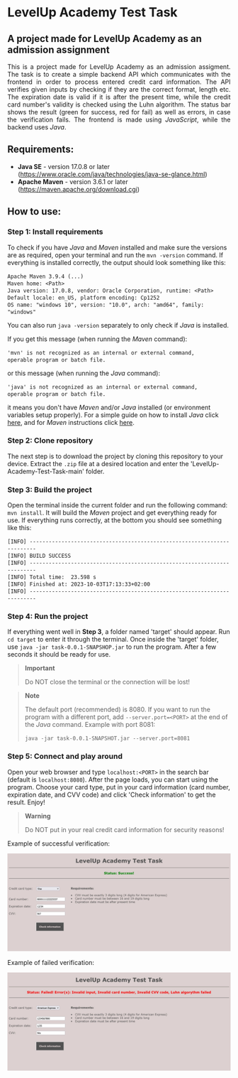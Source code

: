 # LevelUp Academy Test Task

## A project made for LevelUp Academy as an admission assignment
<p align="justify">This is a project made for LevelUp Academy as an admission assigment. The task is to create a
simple backend API which communicates with the frontend in order to process entered credit card
information. The API verifies given inputs by checking if they are the correct format, length etc.
The expiration date is valid if it is after the present time, while the credit card number's validity
is checked using the Luhn algorithm. The status bar shows the result (green for success, red for fail) as
well as errors, in case the verification fails. The frontend is made using <i>JavaScript</i>,
while the backend uses <i>Java</i>.</p>

## Requirements:
+ **Java SE** - version 17.0.8 or later (https://www.oracle.com/java/technologies/java-se-glance.html)
+ **Apache Maven** - version 3.6.1 or later (https://maven.apache.org/download.cgi)

## How to use:

### Step 1: Install requirements
To check if you have _Java_ and _Maven_ installed and make sure the versions are as required, open your terminal and
run the `mvn -version` command. If everything is installed correctly, the output should look something like this:

```
Apache Maven 3.9.4 (...)
Maven home: <Path>
Java version: 17.0.8, vendor: Oracle Corporation, runtime: <Path>
Default locale: en_US, platform encoding: Cp1252
OS name: "windows 10", version: "10.0", arch: "amd64", family: "windows"
```

You can also run `java -version` separately to only check if _Java_ is installed.

If you get this message (when running the _Maven_ command):

```
'mvn' is not recognized as an internal or external command,
operable program or batch file.
```

or this message (when running the _Java_ command):

```
'java' is not recognized as an internal or external command,
operable program or batch file.
```

it means you don't have _Maven_ and/or _Java_ installed (or environment variables setup properly). For a simple guide on how to install _Java_ click
[here](https://java.tutorials24x7.com/blog/how-to-install-java-17-on-windows), and for _Maven_ instructions click [here](https://phoenixnap.com/kb/install-maven-windows).

### Step 2: Clone repository
The next step is to download the project by cloning this repository to your device. Extract the `.zip` file at a desired
location and enter the 'LevelUp-Academy-Test-Task-main' folder.

### Step 3: Build the project
Open the terminal inside the current folder and run the following command: `mvn install`. It will build the _Maven_ project
and get everything ready for use. If everything runs correctly, at the bottom you should see something like this:

```
[INFO] ------------------------------------------------------------------------
[INFO] BUILD SUCCESS
[INFO] ------------------------------------------------------------------------
[INFO] Total time:  23.598 s
[INFO] Finished at: 2023-10-03T17:13:33+02:00
[INFO] ------------------------------------------------------------------------
```

### Step 4: Run the project
If everything went well in **Step 3**, a folder named 'target' should appear. Run `cd target` to enter it through the terminal.
Once inside the 'target' folder, use `java -jar task-0.0.1-SNAPSHOP.jar` to run the program. After a few seconds it should be
ready for use.

> **Important**
> 
> Do NOT close the terminal or the connection will be lost!

> **Note**
>
> The default port (recommended) is 8080. If you want to run the program with a different port, add `--server.port=<PORT>` at
> the end of the _Java_ command. Example with port 8081:
>
> ```
> java -jar task-0.0.1-SNAPSHOT.jar --server.port=8081
> ```

### Step 5: Connect and play around
Open your web browser and type `localhost:<PORT>` in the search bar (default is `localhost:8080`). After the page loads, you
can start using the program. Choose your card type, put in your card information (card number, expiration date, and CVV code)
and click 'Check information' to get the result. Enjoy!

> **Warning**
> 
> Do NOT put in your real credit card information for security reasons!


Example of successful verification:

![](screenshots/example_success.jpg)


Example of failed verification:

![](screenshots/example_fail.jpg)
